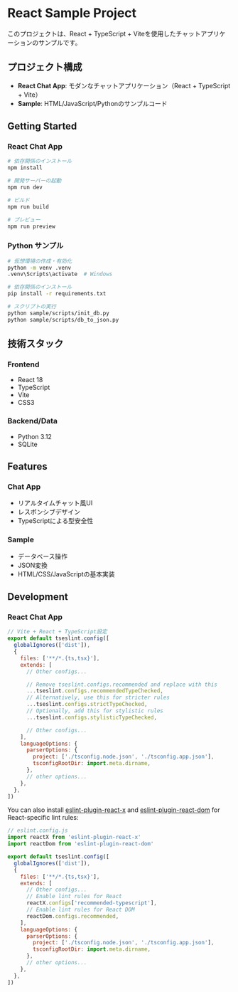 # React Sample Project

このプロジェクトは、React + TypeScript + Viteを使用したチャットアプリケーションのサンプルです。

## プロジェクト構成

- **React Chat App**: モダンなチャットアプリケーション（React + TypeScript + Vite）
- **Sample**: HTML/JavaScript/Pythonのサンプルコード

## Getting Started

### React Chat App

```bash
# 依存関係のインストール
npm install

# 開発サーバーの起動
npm run dev

# ビルド
npm run build

# プレビュー
npm run preview
```

### Python サンプル

```bash
# 仮想環境の作成・有効化
python -m venv .venv
.venv\Scripts\activate  # Windows

# 依存関係のインストール
pip install -r requirements.txt

# スクリプトの実行
python sample/scripts/init_db.py
python sample/scripts/db_to_json.py
```

## 技術スタック

### Frontend
- React 18
- TypeScript
- Vite
- CSS3

### Backend/Data
- Python 3.12
- SQLite

## Features

### Chat App
- リアルタイムチャット風UI
- レスポンシブデザイン
- TypeScriptによる型安全性

### Sample
- データベース操作
- JSON変換
- HTML/CSS/JavaScriptの基本実装

## Development

### React Chat App

```js
// Vite + React + TypeScript設定
export default tseslint.config([
  globalIgnores(['dist']),
  {
    files: ['**/*.{ts,tsx}'],
    extends: [
      // Other configs...

      // Remove tseslint.configs.recommended and replace with this
      ...tseslint.configs.recommendedTypeChecked,
      // Alternatively, use this for stricter rules
      ...tseslint.configs.strictTypeChecked,
      // Optionally, add this for stylistic rules
      ...tseslint.configs.stylisticTypeChecked,

      // Other configs...
    ],
    languageOptions: {
      parserOptions: {
        project: ['./tsconfig.node.json', './tsconfig.app.json'],
        tsconfigRootDir: import.meta.dirname,
      },
      // other options...
    },
  },
])
```

You can also install [eslint-plugin-react-x](https://github.com/Rel1cx/eslint-react/tree/main/packages/plugins/eslint-plugin-react-x) and [eslint-plugin-react-dom](https://github.com/Rel1cx/eslint-react/tree/main/packages/plugins/eslint-plugin-react-dom) for React-specific lint rules:

```js
// eslint.config.js
import reactX from 'eslint-plugin-react-x'
import reactDom from 'eslint-plugin-react-dom'

export default tseslint.config([
  globalIgnores(['dist']),
  {
    files: ['**/*.{ts,tsx}'],
    extends: [
      // Other configs...
      // Enable lint rules for React
      reactX.configs['recommended-typescript'],
      // Enable lint rules for React DOM
      reactDom.configs.recommended,
    ],
    languageOptions: {
      parserOptions: {
        project: ['./tsconfig.node.json', './tsconfig.app.json'],
        tsconfigRootDir: import.meta.dirname,
      },
      // other options...
    },
  },
])
```
